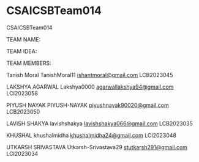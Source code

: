 # CSAICSBTeam014
CSAICSBTeam014

TEAM NAME: 

TEAM IDEA:

TEAM MEMBERS:

  Tanish Moral TanishMoral11 ishantmoral@gmail.com LCB2023045

  LAKSHYA AGARWAL Lakshya0000 agarwallakshya94@gmail.com LCI2023058

  PIYUSH NAYAK PIYUSH-NAYAK piyushnayak90020@gmail.com LCB2023050

  LAVISH SHAKYA lavishshakya lavishshakya066@gmail.com LCB2023035

  KHUSHAL   khushalmidha    khushalmidha24@gmail.com  LCI2023048

  UTKARSH SRIVASTAVA Utkarsh-Srivastava29 stutkarsh291@gmail.com LCI2023034

